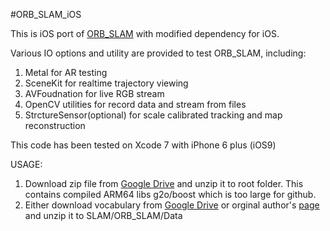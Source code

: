#ORB_SLAM_iOS

This is iOS port of [ORB_SLAM](https://github.com/raulmur/ORB_SLAM) with modified dependency for iOS.

Various IO options and utility are provided to test ORB_SLAM, including:

1. Metal for AR testing
2. SceneKit for realtime trajectory viewing
3. AVFoudnation for live RGB stream
4. OpenCV utilities for record data and stream from files
5. StrctureSensor(optional) for scale calibrated tracking and map reconstruction

This code has been tested on Xcode 7 with iPhone 6 plus (iOS9)

USAGE:

1. Download zip file from [Google Drive](https://drive.google.com/open?id=0B1nzrhyFOuT3SXE1UHplLWFwOGs) and unzip it to root folder. This contains compiled ARM64 libs g2o/boost which is too large for github.
2. Either download vocabulary from [Google Drive](https://drive.google.com/open?id=0B1nzrhyFOuT3am5JeDZDRjJGNkU) or orginal author's [page](https://github.com/raulmur/ORB_SLAM/blob/master/Data/ORBvoc.txt.tar.gz) and unzip it to SLAM/ORB_SLAM/Data
